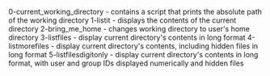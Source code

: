 0-current_working_directory - contains a script that prints the absolute path of the working directory
1-listit - displays the contents of the current directory
2-bring_me_home - changes working directory to user's home directory
3-listfiles - display current directory's contents in long format
4-listmorefiles - display current directory's contents, including hidden files in long format
5-listfilesdigitonly - display current directory's contents in long format, with user and group IDs displayed numerically and hidden files

